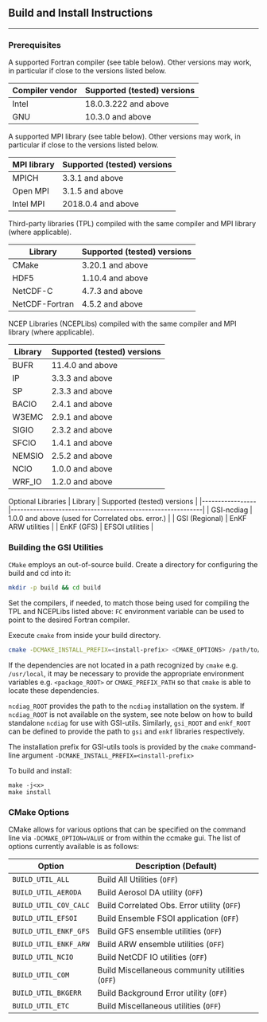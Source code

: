 ## Build and Install Instructions
---

### Prerequisites
A supported Fortran compiler (see table below).  Other versions may work, in particular if close to the versions listed below.

| Compiler vendor | Supported (tested) versions                                |
|-----------------|------------------------------------------------------------|
| Intel           | 18.0.3.222 and above                                       |
| GNU             | 10.3.0 and above                                           |

A supported MPI library (see table below).  Other versions may work, in particular if close to the versions listed below.

| MPI library     | Supported (tested) versions                                |
|-----------------|------------------------------------------------------------|
| MPICH           | 3.3.1 and above                                            |
| Open MPI        | 3.1.5 and above                                            |
| Intel MPI       | 2018.0.4 and above                                         |

Third-party libraries (TPL) compiled with the same compiler and MPI library (where applicable).

| Library         | Supported (tested) versions                                |
|-----------------|------------------------------------------------------------|
| CMake           | 3.20.1 and above                                           |
| HDF5            | 1.10.4 and above                                           |
| NetCDF-C        | 4.7.3 and above                                            |
| NetCDF-Fortran  | 4.5.2 and above                                            |

NCEP Libraries (NCEPLibs) compiled with the same compiler and MPI library (where applicable).

| Library         | Supported (tested) versions                                |
|-----------------|------------------------------------------------------------|
| BUFR            | 11.4.0 and above                                           |
| IP              | 3.3.3 and above                                            |
| SP              | 2.3.3 and above                                            |
| BACIO           | 2.4.1 and above                                            |
| W3EMC           | 2.9.1 and above                                            |
| SIGIO           | 2.3.2 and above                                            |
| SFCIO           | 1.4.1 and above                                            |
| NEMSIO          | 2.5.2 and above                                            |
| NCIO            | 1.0.0 and above                                            |
| WRF_IO          | 1.2.0 and above                                            |

Optional Libraries
| Library         | Supported (tested) versions                                |
|-----------------|------------------------------------------------------------|
| GSI-ncdiag      | 1.0.0 and above (used for Correlated obs. error.)          |
| GSI (Regional)  | EnKF ARW utilities                                         |
| EnKF (GFS)      | EFSOI utilities                                            |

### Building the GSI Utilities

`CMake` employs an out-of-source build.  Create a directory for configuring the build and cd into it:

```bash
mkdir -p build && cd build
```

Set the compilers, if needed, to match those being used for compiling the TPL and NCEPLibs listed above: `FC` environment variable can be used to point to the desired Fortran compiler.

Execute `cmake` from inside your build directory.

```bash
cmake -DCMAKE_INSTALL_PREFIX=<install-prefix> <CMAKE_OPTIONS> /path/to/GSI-utils-source
```

If the dependencies are not located in a path recognized by `cmake` e.g. `/usr/local`, it may be necessary to provide the appropriate environment variables e.g. `<package_ROOT>` or `CMAKE_PREFIX_PATH` so that `cmake` is able to locate these dependencies.

`ncdiag_ROOT` provides the path to the `ncdiag` installation on the system.  If `ncdiag_ROOT` is not available on the system, see note below on how to build standalone `ncdiag` for use with GSI-utils.  Similarly, `gsi_ROOT` and `enkf_ROOT` can be defined to provide the path to `gsi` and `enkf` libraries respectively.

The installation prefix for GSI-utils tools is provided by the `cmake` command-line argument `-DCMAKE_INSTALL_PREFIX=<install-prefix>`

To build and install:

```
make -j<x>
make install
```

### CMake Options

CMake allows for various options that can be specified on the command line via `-DCMAKE_OPTION=VALUE` or from within the ccmake gui. The list of options currently available is as follows:

| Option                | Description (Default)                                |
|-----------------------|------------------------------------------------------|
| `BUILD_UTIL_ALL`      | Build All Utilities (`OFF`)                          |
| `BUILD_UTIL_AERODA`   | Build Aerosol DA utility (`OFF`)                     |
| `BUILD_UTIL_COV_CALC` | Build Correlated Obs. Error utility (`OFF`)          |
| `BUILD_UTIL_EFSOI`    | Build Ensemble FSOI application (`OFF`)              |
| `BUILD_UTIL_ENKF_GFS` | Build GFS ensemble utilities (`OFF`)                 |
| `BUILD_UTIL_ENKF_ARW` | Build ARW ensemble utilities (`OFF`)                 |
| `BUILD_UTIL_NCIO`     | Build NetCDF IO utilities (`OFF`)                    |
| `BUILD_UTIL_COM`      | Build Miscellaneous community utilities (`OFF`)      |
| `BUILD_UTIL_BKGERR`   | Build Background Error utility (`OFF`)               |
| `BUILD_UTIL_ETC`      | Build Miscellaneous utilities (`OFF`)                |

